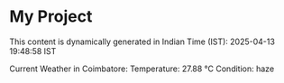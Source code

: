 # My Project

This content is dynamically generated in Indian Time (IST): 2025-04-13 19:48:58 IST


Current Weather in Coimbatore:
Temperature: 27.88 °C
Condition: haze
